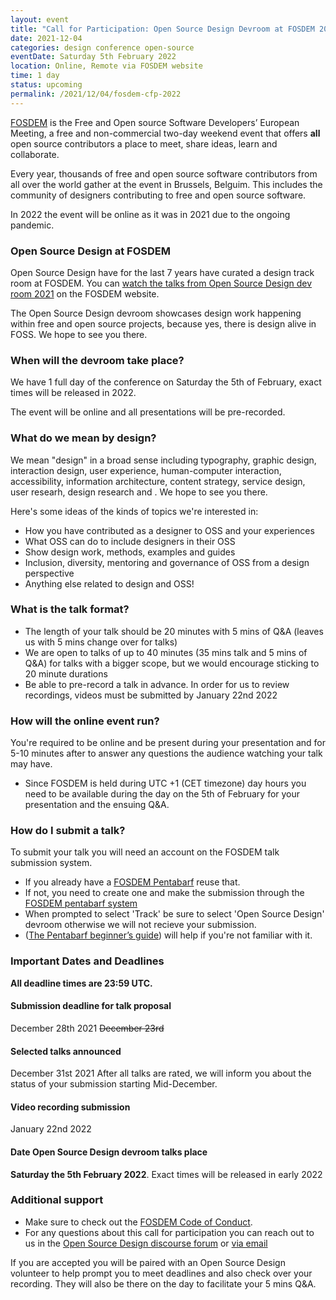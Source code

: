 ```yaml
---
layout: event
title: "Call for Participation: Open Source Design Devroom at FOSDEM 2022"
date: 2021-12-04
categories: design conference open-source
eventDate: Saturday 5th February 2022 
location: Online, Remote via FOSDEM website
time: 1 day
status: upcoming
permalink: /2021/12/04/fosdem-cfp-2022
---
```


[FOSDEM](https://fosdem.org) is the Free and Open source Software Developers’ European Meeting, a free and non-commercial two-day weekend event that offers **all** open source contributors a place to meet, share ideas, learn and collaborate.

Every year, thousands of free and open source software contributors from all over the world gather at the event in Brussels, Belguim. This includes the community of designers contributing to free and open source software.

In 2022 the event will be online as it was in 2021 due to the ongoing pandemic.

### Open Source Design at FOSDEM
Open Source Design have for the last 7 years have curated a design track room at FOSDEM. You can [watch the talks from Open Source Design dev room 2021](https://archive.fosdem.org/2021/schedule/track/open_source_design/) on the FOSDEM website.

The Open Source Design devroom showcases design work happening within free and open source projects, because yes, there is design alive in FOSS. We hope to see you there.

### When will the devroom take place?
We have 1 full day of the conference on Saturday the 5th of February, exact times will be released in 2022.

The event will be online and all presentations will be pre-recorded. 

### What do we mean by design?
We mean "design" in a broad sense including typography, graphic design, interaction design, user experience, human-computer interaction, accessibility, information architecture, content strategy, service design, user researh, design research and <add your favourite buzzword here>. 
We hope to see you there.

Here's some ideas of the kinds of topics we're interested in:
* How you have contributed as a designer to OSS and your experiences
* What OSS can do to include designers in their OSS
* Show design work, methods, examples and guides
* Inclusion, diversity, mentoring and governance of OSS from a design perspective
* Anything else related to design and OSS!

### What is the talk format?
- The length of your talk should be 20 minutes with 5 mins of Q&A (leaves us with 5 mins change over for talks)
- We are open to talks of up to 40 minutes (35 mins talk and 5 mins of Q&A) for talks with a bigger scope, but we would encourage sticking to 20 minute durations
- Be able to pre-record a talk in advance. In order for us to review recordings, videos must be submitted by January 22nd 2022

### How will the online event run?
You're required to be online and be present during your presentation and for 5-10 minutes after to answer any questions the audience watching your talk may have.
- Since FOSDEM is held during UTC +1 (CET timezone) day hours you need to be available during the day on the 5th of February for your presentation and the ensuing Q&A.

### How do I submit a talk?
To submit your talk you will need an account on the FOSDEM talk submission system.
- If you already have a [FOSDEM Pentabarf](https://penta.fosdem.org/submission/) reuse that.
- If not, you need to create one and make the submission through the [FOSDEM pentabarf system](https://penta.fosdem.org/submission/)
- When prompted to select 'Track' be sure to select 'Open Source Design' devroom otherwise we will not recieve your submission.
- ([The Pentabarf beginner’s guide](https://medium.com/@maartjeme/beginners-guide-to-pentabarf-78808a1ce5bf)) will help if you're not familiar with it.

### Important Dates and Deadlines

**All deadline times are 23:59 UTC.**

#### Submission deadline for talk proposal
December 28th 2021 ~~December 23rd~~

#### Selected talks announced
December 31st 2021
After all talks are rated, we will inform you about the status of your submission starting Mid-December.

#### Video recording submission
January 22nd 2022

#### Date Open Source Design devroom talks place
**Saturday the 5th February 2022**. Exact times will be released in early 2022

### Additional support
- Make sure to check out the [FOSDEM Code of Conduct](https://fosdem.org/2022/practical/conduct/).
- For any questions about this call for participation you can reach out to us in the [Open Source Design discourse forum](https://discourse.opensourcedesign.net/) or [via email](core@opensourcedesign.net)

If you are accepted you will be paired with an Open Source Design volunteer to help prompt you to meet deadlines and also check over your recording. They will also be there on the day to facilitate your 5 mins Q&A.
